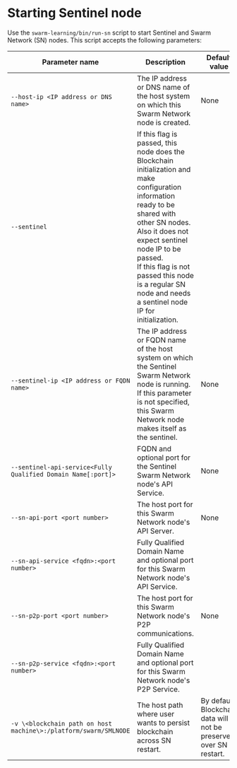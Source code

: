# <a name="GUID-658BD7CB-5200-4597-8035-F3AF7F9EF365"/> Starting Sentinel node

Use the `swarm-learning/bin/run-sn` script to start Sentinel and Swarm Network \(SN\) nodes. This script accepts the following parameters:

|Parameter name|Description|Default value|
|--------------|-----------|-------------|
|`--host-ip <IP address or DNS name>`| The IP address or DNS name of the host system on which this Swarm Network node is created.<br> |None|
|`--sentinel`| If this flag is passed, this node does the Blockchain initialization and make configuration information ready to be shared with other SN nodes. Also it does not expect sentinel node IP to be passed.<br> If this flag is not passed this node is a regular SN node and needs a sentinel node IP for initialization.<br> | |
|`--sentinel-ip <IP address or FQDN name>`| The IP address or FQDN name of the host system on which the Sentinel Swarm Network node is running. If this parameter is not specified, this Swarm Network node makes itself as the sentinel.<br> |None|
|`--sentinel-api-service<Fully Qualified Domain Name[:port]>`| FQDN and optional port for the Sentinel Swarm Network node's API Service.<br> |None|
|`--sn-api-port <port number>`|The host port for this Swarm Network node's API Server.|None|
|`--sn-api-service <fqdn>:<port number>`|Fully Qualified Domain Name and optional port for this Swarm Network node's API Service.| |
|`--sn-p2p-port <port number>`|The host port for this Swarm Network node's P2P communications.|None|
|`--sn-p2p-service <fqdn>:<port number>`|Fully Qualified Domain Name and optional port for this Swarm Network node's P2P Service.| |
|`-v \<blockchain path on host machine\>:/platform/swarm/SMLNODE`|The host path where user wants to persist blockchain across SN restart.|By default, Blockchain data will not be preserved over SN restart.|